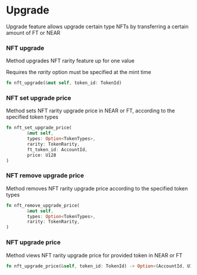 # Upgrade

Upgrade feature allows upgrade certain type NFTs by transferring a certain amount of FT or NEAR

### NFT upgrade

Method upgrades NFT rarity feature up for one value

Requires the _rarity_ option must be specified at the mint time

```rust
fn nft_upgrade(&mut self, token_id: TokenId)
```

### NFT set upgrade price

Method sets NFT rarity upgrade price in NEAR or FT, according to the specified token types

```rust
fn nft_set_upgrade_price(
        &mut self,
        types: Option<TokenTypes>,
        rarity: TokenRarity,
        ft_token_id: AccountId,
        price: U128
) 
```

### NFT remove upgrade price

Method removes NFT rarity upgrade price according to the specified token types

```rust
fn nft_remove_upgrade_price(
        &mut self,
        types: Option<TokenTypes>,
        rarity: TokenRarity,       
)
```

### NFT upgrade price

Method views NFT rarity upgrade price for provided token in NEAR or FT

```rust
fn nft_upgrade_price(&self, token_id: TokenId) -> Option<(AccountId, U128)>
```
